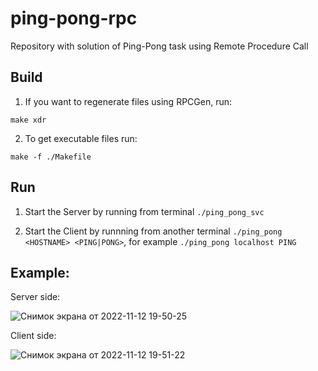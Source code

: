 # ping-pong-rpc
Repository with solution of Ping-Pong task using Remote Procedure Call

## Build
1. If you want to regenerate files using RPCGen, run:

```
make xdr
```

2. To get executable files run:

```
make -f ./Makefile
```

## Run
1. Start the Server by running from terminal `./ping_pong_svc`

2. Start the Client by runnning from another terminal `./ping_pong <HOSTNAME> <PING|PONG>`, for example `./ping_pong localhost PING`

## Example: 

Server side:

![Снимок экрана от 2022-11-12 19-50-25](https://user-images.githubusercontent.com/55508043/201485132-ab3c41de-a088-46a6-a668-d40600a856c4.png)

Client side:

![Снимок экрана от 2022-11-12 19-51-22](https://user-images.githubusercontent.com/55508043/201485158-4b711a13-ae88-45c3-acdd-6a8b5fbdee46.png)
